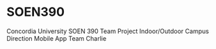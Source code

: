 # SOEN390
Concordia University
SOEN 390 Team Project
Indoor/Outdoor Campus Direction Mobile App
Team Charlie

